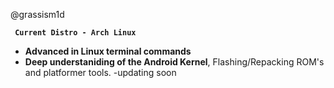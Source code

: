 @grassism1d

**` Current Distro - Arch Linux`**

- **Advanced in Linux terminal commands**
- **Deep understaniding of the Android Kernel**, Flashing/Repacking ROM's and platformer tools.
-updating soon
